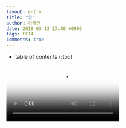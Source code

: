 ```yaml
---
layout: entry
title: "힝"
author: 이제언
date: 2018-03-12 17:40 +0900
tags: FF14
comments: true
---
```

* table of contents
{:toc}

<body>
	<video autoplay loop poster = "img.jpg">
		<source src = "/images/SW4_strategy.mp4" type = "video / mp4">
	</video>
</body>
